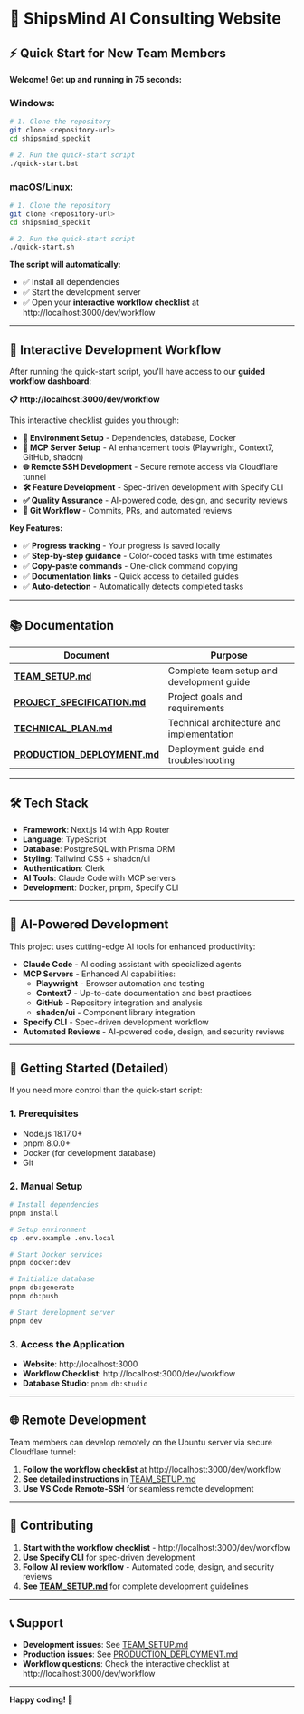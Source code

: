 # 🚀 ShipsMind AI Consulting Website

## ⚡ **Quick Start for New Team Members**

**Welcome! Get up and running in 75 seconds:**

### **Windows:**

```bash
# 1. Clone the repository
git clone <repository-url>
cd shipsmind_speckit

# 2. Run the quick-start script
./quick-start.bat
```

### **macOS/Linux:**

```bash
# 1. Clone the repository
git clone <repository-url>
cd shipsmind_speckit

# 2. Run the quick-start script
./quick-start.sh
```

**The script will automatically:**

- ✅ Install all dependencies
- ✅ Start the development server
- ✅ Open your **interactive workflow checklist** at http://localhost:3000/dev/workflow

---

## 🎯 **Interactive Development Workflow**

After running the quick-start script, you'll have access to our **guided workflow dashboard**:

**📋 http://localhost:3000/dev/workflow**

This interactive checklist guides you through:

- **🚀 Environment Setup** - Dependencies, database, Docker
- **🤖 MCP Server Setup** - AI enhancement tools (Playwright, Context7, GitHub, shadcn)
- **🌐 Remote SSH Development** - Secure remote access via Cloudflare tunnel
- **🛠️ Feature Development** - Spec-driven development with Specify CLI
- **✅ Quality Assurance** - AI-powered code, design, and security reviews
- **📝 Git Workflow** - Commits, PRs, and automated reviews

**Key Features:**

- ✅ **Progress tracking** - Your progress is saved locally
- ✅ **Step-by-step guidance** - Color-coded tasks with time estimates
- ✅ **Copy-paste commands** - One-click command copying
- ✅ **Documentation links** - Quick access to detailed guides
- ✅ **Auto-detection** - Automatically detects completed tasks

---

## 📚 **Documentation**

| Document                                                   | Purpose                                   |
| ---------------------------------------------------------- | ----------------------------------------- |
| **[TEAM_SETUP.md](./TEAM_SETUP.md)**                       | Complete team setup and development guide |
| **[PROJECT_SPECIFICATION.md](./PROJECT_SPECIFICATION.md)** | Project goals and requirements            |
| **[TECHNICAL_PLAN.md](./TECHNICAL_PLAN.md)**               | Technical architecture and implementation |
| **[PRODUCTION_DEPLOYMENT.md](./PRODUCTION_DEPLOYMENT.md)** | Deployment guide and troubleshooting      |

---

## 🛠️ **Tech Stack**

- **Framework**: Next.js 14 with App Router
- **Language**: TypeScript
- **Database**: PostgreSQL with Prisma ORM
- **Styling**: Tailwind CSS + shadcn/ui
- **Authentication**: Clerk
- **AI Tools**: Claude Code with MCP servers
- **Development**: Docker, pnpm, Specify CLI

---

## 🤖 **AI-Powered Development**

This project uses cutting-edge AI tools for enhanced productivity:

- **Claude Code** - AI coding assistant with specialized agents
- **MCP Servers** - Enhanced AI capabilities:
  - **Playwright** - Browser automation and testing
  - **Context7** - Up-to-date documentation and best practices
  - **GitHub** - Repository integration and analysis
  - **shadcn/ui** - Component library integration
- **Specify CLI** - Spec-driven development workflow
- **Automated Reviews** - AI-powered code, design, and security reviews

---

## 🚀 **Getting Started (Detailed)**

If you need more control than the quick-start script:

### **1. Prerequisites**

- Node.js 18.17.0+
- pnpm 8.0.0+
- Docker (for development database)
- Git

### **2. Manual Setup**

```bash
# Install dependencies
pnpm install

# Setup environment
cp .env.example .env.local

# Start Docker services
pnpm docker:dev

# Initialize database
pnpm db:generate
pnpm db:push

# Start development server
pnpm dev
```

### **3. Access the Application**

- **Website**: http://localhost:3000
- **Workflow Checklist**: http://localhost:3000/dev/workflow
- **Database Studio**: `pnpm db:studio`

---

## 🌐 **Remote Development**

Team members can develop remotely on the Ubuntu server via secure Cloudflare tunnel:

1. **Follow the workflow checklist** at http://localhost:3000/dev/workflow
2. **See detailed instructions** in [TEAM_SETUP.md](./TEAM_SETUP.md#remote-development-via-ssh-tunnel)
3. **Use VS Code Remote-SSH** for seamless remote development

---

## 🤝 **Contributing**

1. **Start with the workflow checklist** - http://localhost:3000/dev/workflow
2. **Use Specify CLI** for spec-driven development
3. **Follow AI review workflow** - Automated code, design, and security reviews
4. **See [TEAM_SETUP.md](./TEAM_SETUP.md)** for complete development guidelines

---

## 📞 **Support**

- **Development issues**: See [TEAM_SETUP.md](./TEAM_SETUP.md#troubleshooting)
- **Production issues**: See [PRODUCTION_DEPLOYMENT.md](./PRODUCTION_DEPLOYMENT.md)
- **Workflow questions**: Check the interactive checklist at http://localhost:3000/dev/workflow

---

**Happy coding! 🎉**
